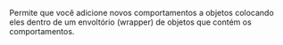 Permite que você adicione novos comportamentos a objetos colocando eles dentro de um envoltório (wrapper) de objetos que contém os comportamentos.